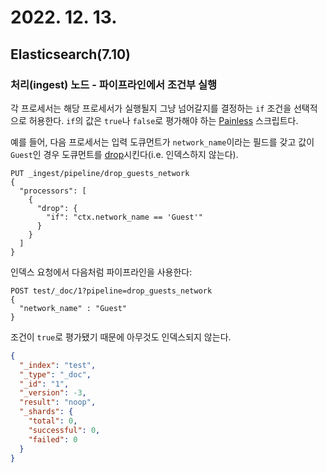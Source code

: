 # 2022. 12. 13.

## Elasticsearch(7.10)

### 처리(ingest) 노드 - 파이프라인에서 조건부 실행

각 프로세서는 해당 프로세서가 실행될지 그냥 넘어갈지를 결정하는 `if` 조건을 선택적으로 허용한다. `if`의 값은 `true`나 `false`로 평가해야 하는 [Painless][painless-script] 스크립트다.

예를 들어, 다음 프로세서는 입력 도큐먼트가 `network_name`이라는 필드를 갖고 값이 `Guest`인 경우 도큐먼트를 [drop][drop-processor]시킨다(i.e. 인덱스하지 않는다).

```http
PUT _ingest/pipeline/drop_guests_network
{
  "processors": [
    {
      "drop": {
        "if": "ctx.network_name == 'Guest'"
      }
    }
  ]
}
```

인덱스 요청에서 다음처럼 파이프라인을 사용한다:

```http
POST test/_doc/1?pipeline=drop_guests_network
{
  "network_name" : "Guest"
}
```

조건이 `true`로 평가됐기 때문에 아무것도 인덱스되지 않는다.

```json
{
  "_index": "test",
  "_type": "_doc",
  "_id": "1",
  "_version": -3,
  "result": "noop",
  "_shards": {
    "total": 0,
    "successful": 0,
    "failed": 0
  }
}
```



[painless-script]: https://www.elastic.co/guide/en/elasticsearch/reference/7.10/modules-scripting-painless.html
[drop-processor]: https://www.elastic.co/guide/en/elasticsearch/reference/7.10/drop-processor.html